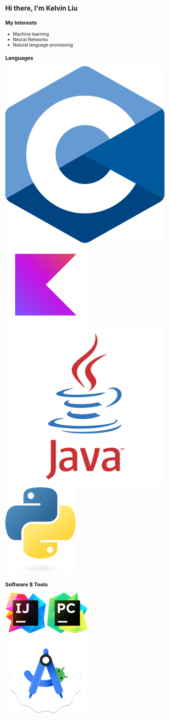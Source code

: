 ## Hi there, I'm Kelvin Liu

### My Interests
- Machine learning
- Neural Networks
- Natural language processing

### Languages
![C](./assets/c.svg)
![Kotlin](./assets/kotlin.svg)
![Java](./assets/java.svg)
![Python](./assets/python.svg)

### Software $ Tools
![IDEA](./assets/idea.svg)
![PyCharm](./assets/pycharm.svg)
![Android Studio](./assets/studio.svg)
